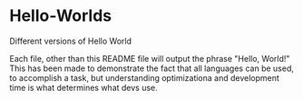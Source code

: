 # Hello-Worlds

Different versions of Hello World

Each file, other than this README file will output the phrase "Hello, World!"
This has been made to demonstrate the fact that all languages can be used, to accomplish a task, but understanding optimizationa and development time is what determines what devs use.
